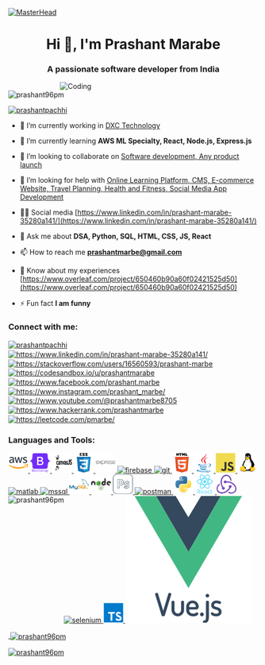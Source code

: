 [![MasterHead](https://firebasestorage.googleapis.com/v0/b/flexi-coding.appspot.com/o/dempgi7-520f8d5f-63d4-4453-8822-dbc149ae27f8.gif?alt=media&token=91c0c7b2-93c3-4029-b011-1a8703c5730d)](https://linktr.ee/prashant_marabe?utm_source=linktree_admin_share)
<h1 align="center">Hi 👋, I'm Prashant Marabe</h1>
<h3 align="center">A passionate software developer from India</h3>
<img align="right" alt="Coding" width="400" src="https://media.tenor.com/rePDfDWO3XoAAAAd/hacking.gif">

<p align="left"> <img src="https://komarev.com/ghpvc/?username=prashant96pm&label=Profile%20views&color=0e75b6&style=flat" alt="prashant96pm" /> </p>

<p align="left"> <a href="https://twitter.com/prashantpachhi" target="blank"><img src="https://img.shields.io/twitter/follow/prashantpachhi?logo=twitter&style=for-the-badge" alt="prashantpachhi" /></a> </p>

- 🔭 I’m currently working in [DXC Technology](https://dxc.com/in/en)

- 🌱 I’m currently learning **AWS ML Specialty, React, Node.js, Express.js**

- 👯 I’m looking to collaborate on [Software development, Any product launch](https://theproductmanager.com/tools/product-development-software/)

- 🤝 I’m looking for help with [Online Learning Platform, CMS, E-commerce Website, Travel Planning, Health and Fitness, Social Media App Development](https://shanebarker.com/blog/product-launch-tools/)

- 👨‍💻 Social media [https://www.linkedin.com/in/prashant-marabe-35280a141/](https://www.linkedin.com/in/prashant-marabe-35280a141/)

- 💬 Ask me about **DSA, Python, SQL, HTML, CSS, JS, React**

- 📫 How to reach me **prashantmarbe@gmail.com**

- 📄 Know about my experiences [https://www.overleaf.com/project/650460b90a60f02421525d50](https://www.overleaf.com/project/650460b90a60f02421525d50)

- ⚡ Fun fact **I am funny**

<h3 align="left">Connect with me:</h3>
<p align="left">
<a href="https://twitter.com/prashantpachhi" target="blank"><img align="center" src="https://raw.githubusercontent.com/rahuldkjain/github-profile-readme-generator/master/src/images/icons/Social/twitter.svg" alt="prashantpachhi" height="30" width="40" /></a>
<a href="https://linkedin.com/in/https://www.linkedin.com/in/prashant-marabe-35280a141/" target="blank"><img align="center" src="https://raw.githubusercontent.com/rahuldkjain/github-profile-readme-generator/master/src/images/icons/Social/linked-in-alt.svg" alt="https://www.linkedin.com/in/prashant-marabe-35280a141/" height="30" width="40" /></a>
<a href="https://stackoverflow.com/users/https://stackoverflow.com/users/16560593/prashant-marbe" target="blank"><img align="center" src="https://raw.githubusercontent.com/rahuldkjain/github-profile-readme-generator/master/src/images/icons/Social/stack-overflow.svg" alt="https://stackoverflow.com/users/16560593/prashant-marbe" height="30" width="40" /></a>
<a href="https://codesandbox.com/https://codesandbox.io/u/prashantmarabe" target="blank"><img align="center" src="https://raw.githubusercontent.com/rahuldkjain/github-profile-readme-generator/master/src/images/icons/Social/codesandbox.svg" alt="https://codesandbox.io/u/prashantmarabe" height="30" width="40" /></a>
<a href="https://fb.com/https://www.facebook.com/prashant.marbe" target="blank"><img align="center" src="https://raw.githubusercontent.com/rahuldkjain/github-profile-readme-generator/master/src/images/icons/Social/facebook.svg" alt="https://www.facebook.com/prashant.marbe" height="30" width="40" /></a>
<a href="https://instagram.com/https://www.instagram.com/prashant_marbe/" target="blank"><img align="center" src="https://raw.githubusercontent.com/rahuldkjain/github-profile-readme-generator/master/src/images/icons/Social/instagram.svg" alt="https://www.instagram.com/prashant_marbe/" height="30" width="40" /></a>
<a href="https://www.youtube.com/c/https://www.youtube.com/@prashantmarbe8705" target="blank"><img align="center" src="https://raw.githubusercontent.com/rahuldkjain/github-profile-readme-generator/master/src/images/icons/Social/youtube.svg" alt="https://www.youtube.com/@prashantmarbe8705" height="30" width="40" /></a>
<a href="https://www.hackerrank.com/https://www.hackerrank.com/prashantmarbe" target="blank"><img align="center" src="https://raw.githubusercontent.com/rahuldkjain/github-profile-readme-generator/master/src/images/icons/Social/hackerrank.svg" alt="https://www.hackerrank.com/prashantmarbe" height="30" width="40" /></a>
<a href="https://www.leetcode.com/https://leetcode.com/pmarbe/" target="blank"><img align="center" src="https://raw.githubusercontent.com/rahuldkjain/github-profile-readme-generator/master/src/images/icons/Social/leet-code.svg" alt="https://leetcode.com/pmarbe/" height="30" width="40" /></a>
</p>

<h3 align="left">Languages and Tools:</h3>
<p align="left"> <a href="https://aws.amazon.com" target="_blank" rel="noreferrer"> <img src="https://raw.githubusercontent.com/devicons/devicon/master/icons/amazonwebservices/amazonwebservices-original-wordmark.svg" alt="aws" width="40" height="40"/> </a> <a href="https://getbootstrap.com" target="_blank" rel="noreferrer"> <img src="https://raw.githubusercontent.com/devicons/devicon/master/icons/bootstrap/bootstrap-plain-wordmark.svg" alt="bootstrap" width="40" height="40"/> </a> <a href="https://canvasjs.com" target="_blank" rel="noreferrer"> <img src="https://raw.githubusercontent.com/Hardik0307/Hardik0307/master/assets/canvasjs-charts.svg" alt="canvasjs" width="40" height="40"/> </a> <a href="https://www.w3schools.com/css/" target="_blank" rel="noreferrer"> <img src="https://raw.githubusercontent.com/devicons/devicon/master/icons/css3/css3-original-wordmark.svg" alt="css3" width="40" height="40"/> </a> <a href="https://expressjs.com" target="_blank" rel="noreferrer"> <img src="https://raw.githubusercontent.com/devicons/devicon/master/icons/express/express-original-wordmark.svg" alt="express" width="40" height="40"/> </a> <a href="https://firebase.google.com/" target="_blank" rel="noreferrer"> <img src="https://www.vectorlogo.zone/logos/firebase/firebase-icon.svg" alt="firebase" width="40" height="40"/> </a> <a href="https://git-scm.com/" target="_blank" rel="noreferrer"> <img src="https://www.vectorlogo.zone/logos/git-scm/git-scm-icon.svg" alt="git" width="40" height="40"/> </a> <a href="https://www.w3.org/html/" target="_blank" rel="noreferrer"> <img src="https://raw.githubusercontent.com/devicons/devicon/master/icons/html5/html5-original-wordmark.svg" alt="html5" width="40" height="40"/> </a> <a href="https://www.java.com" target="_blank" rel="noreferrer"> <img src="https://raw.githubusercontent.com/devicons/devicon/master/icons/java/java-original.svg" alt="java" width="40" height="40"/> </a> <a href="https://developer.mozilla.org/en-US/docs/Web/JavaScript" target="_blank" rel="noreferrer"> <img src="https://raw.githubusercontent.com/devicons/devicon/master/icons/javascript/javascript-original.svg" alt="javascript" width="40" height="40"/> </a> <a href="https://www.linux.org/" target="_blank" rel="noreferrer"> <img src="https://raw.githubusercontent.com/devicons/devicon/master/icons/linux/linux-original.svg" alt="linux" width="40" height="40"/> </a> <a href="https://www.mathworks.com/" target="_blank" rel="noreferrer"> <img src="https://upload.wikimedia.org/wikipedia/commons/2/21/Matlab_Logo.png" alt="matlab" width="40" height="40"/> </a> <a href="https://www.microsoft.com/en-us/sql-server" target="_blank" rel="noreferrer"> <img src="https://www.svgrepo.com/show/303229/microsoft-sql-server-logo.svg" alt="mssql" width="40" height="40"/> </a> <a href="https://www.mysql.com/" target="_blank" rel="noreferrer"> <img src="https://raw.githubusercontent.com/devicons/devicon/master/icons/mysql/mysql-original-wordmark.svg" alt="mysql" width="40" height="40"/> </a> <a href="https://nodejs.org" target="_blank" rel="noreferrer"> <img src="https://raw.githubusercontent.com/devicons/devicon/master/icons/nodejs/nodejs-original-wordmark.svg" alt="nodejs" width="40" height="40"/> </a> <a href="https://www.photoshop.com/en" target="_blank" rel="noreferrer"> <img src="https://raw.githubusercontent.com/devicons/devicon/master/icons/photoshop/photoshop-line.svg" alt="photoshop" width="40" height="40"/> </a> <a href="https://postman.com" target="_blank" rel="noreferrer"> <img src="https://www.vectorlogo.zone/logos/getpostman/getpostman-icon.svg" alt="postman" width="40" height="40"/> </a> <a href="https://www.python.org" target="_blank" rel="noreferrer"> <img src="https://raw.githubusercontent.com/devicons/devicon/master/icons/python/python-original.svg" alt="python" width="40" height="40"/> </a> <a href="https://reactjs.org/" target="_blank" rel="noreferrer"> <img src="https://raw.githubusercontent.com/devicons/devicon/master/icons/react/react-original-wordmark.svg" alt="react" width="40" height="40"/> </a> <a href="https://redux.js.org" target="_blank" rel="noreferrer"> <img src="https://raw.githubusercontent.com/devicons/devicon/master/icons/redux/redux-original.svg" alt="redux" width="40" height="40"/> </a> <a href="https://www.selenium.dev" target="_blank" rel="noreferrer"> <img src="https://raw.githubusercontent.com/detain/svg-logos/780f25886640cef088af994181646db2f6b1a3f8/svg/selenium-logo.svg" alt="selenium" width="40" height="40"/> </a> <a href="https://www.typescriptlang.org/" target="_blank" rel="noreferrer"> <img src="https://raw.githubusercontent.com/devicons/devicon/master/icons/typescript/typescript-original.svg" alt="typescript" width="40" height="40"/> </a> <a href="https://vuejs.org/" target="_blank" rel="noreferrer"> <img src="https://raw.githubusercontent.com/devicons/devicon/master/icons/vuejs/vuejs-original-wordmark.svg" 

<p><img align="left" src="https://github-readme-stats.vercel.app/api/top-langs?username=prashant96pm&show_icons=true&locale=en&layout=compact" alt="prashant96pm" /></p>

<p>&nbsp;<img align="center" src="https://github-readme-stats.vercel.app/api?username=prashant96pm&show_icons=true&locale=en" alt="prashant96pm" /></p>

<p><img align="center" src="https://github-readme-streak-stats.herokuapp.com/?user=prashant96pm&" alt="prashant96pm" /></p>